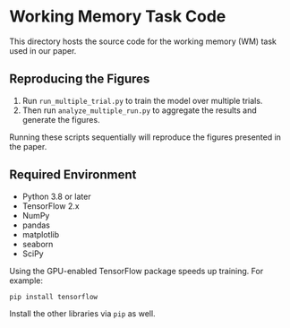 # Working Memory Task Code

This directory hosts the source code for the working memory (WM) task used in our paper.

## Reproducing the Figures

1. Run `run_multiple_trial.py` to train the model over multiple trials.
2. Then run `analyze_multiple_run.py` to aggregate the results and generate the figures.

Running these scripts sequentially will reproduce the figures presented in the paper.

## Required Environment

- Python 3.8 or later
- TensorFlow 2.x
- NumPy
- pandas
- matplotlib
- seaborn
- SciPy

Using the GPU-enabled TensorFlow package speeds up training. For example:

```bash
pip install tensorflow
```

Install the other libraries via `pip` as well.

